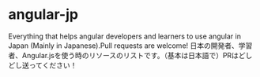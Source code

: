 # angular-jp
Everything that helps angular developers and learners to use angular in Japan (Mainly in Japanese).Pull requests are welcome!
日本の開発者、学習者、Angular.jsを使う時のリソースのリストです。（基本は日本語で）PRはどしどし送ってください！
